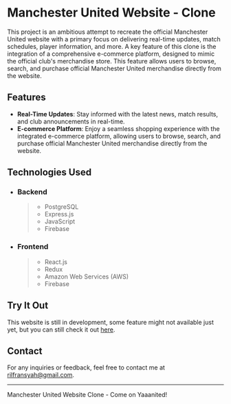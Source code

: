 # Manchester United Website - Clone

This project is an ambitious attempt to recreate the official Manchester United website with a primary focus on delivering real-time updates, match schedules, player information, and more. A key feature of this clone is the integration of a comprehensive e-commerce platform, designed to mimic the official club's merchandise store. This feature allows users to browse, search, and purchase official Manchester United merchandise directly from the website.

## Features

- **Real-Time Updates**: Stay informed with the latest news, match results, and club announcements in real-time.
- **E-commerce Platform**: Enjoy a seamless shopping experience with the integrated e-commerce platform, allowing users to browse, search, and purchase official Manchester United merchandise directly from the website.

## Technologies Used

- ### Backend

  > - PostgreSQL
  > - Express.js
  > - JavaScript
  > - Firebase

- ### Frontend
  > - React.js
  > - Redux
  > - Amazon Web Services (AWS)
  > - Firebase

## Try It Out

This website is still in development, some feature might not available just yet, but you can still check it out [here](https://muclone.cloud/).

## Contact

For any inquiries or feedback, feel free to contact me at [rilfransyah@gmail.com](mailto:rilfransyah@gmail.com).

---

Manchester United Website Clone - Come on Yaaanited!

